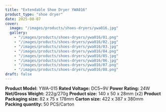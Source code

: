 ```yaml
---
title: "Extendable Shoe Dryer YWA016"
product_type: "shoe dryer"
date: 2025-08-07
cover:
  image: "/images/products/shoes-dryers/ywa016.jpg"
  gallery:
    - "/images/products/shoes-dryers/ywa016/01.png"
    - "/images/products/shoes-dryers/ywa016/02.jpg"
    - "/images/products/shoes-dryers/ywa016/03.jpg"
    - "/images/products/shoes-dryers/ywa016/04.png"
    - "/images/products/shoes-dryers/ywa016/05.jpg"
    - "/images/products/shoes-dryers/ywa016/06.jpg"
    - "/images/products/shoes-dryers/ywa016/07.png"
    - "/images/products/shoes-dryers/ywa016/08.png"
draft: false
---
```

**Product Model:** YWA-015
**Rated Voltage:** DC5~9V
**Power Rating:** 24W
**Net/Gross Weight:** 222g/270g
**Product size:** 140 x 50 x 28mm (x2)
**Product Packaging size:** 82 x 75 x 178mm
**Carton size:** 422 x 387 x 380mm
**Packing quantity:** 50 PCS/Carton
